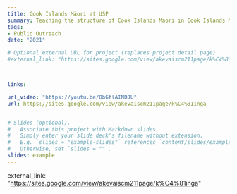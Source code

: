 ```yaml
---
title: Cook Islands Māori at USP
summary: Teaching the structure of Cook Islands Māori in Cook Islands Māori.
tags:
- Public Outreach
date: "2021"

# Optional external URL for project (replaces project detail page).
#external_link: "https://sites.google.com/view/akevaiscm211page/k%C4%81inga"



links:

url_video: "https://youtu.be/QbGflAINDJU"
url: https://sites.google.com/view/akevaiscm211page/k%C4%81inga


# Slides (optional).
#   Associate this project with Markdown slides.
#   Simply enter your slide deck's filename without extension.
#   E.g. `slides = "example-slides"` references `content/slides/example-slides.md`.
#   Otherwise, set `slides = ""`.
slides: example
---
```



external_link: "https://sites.google.com/view/akevaiscm211page/k%C4%81inga"
